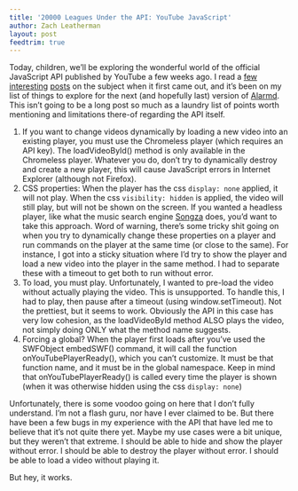 ```yaml
---
title: '20000 Leagues Under the API: YouTube JavaScript'
author: Zach Leatherman
layout: post
feedtrim: true
---
```


Today, children, we’ll be exploring the wonderful world of the official JavaScript API published by YouTube a few weeks ago. I read a [few][1] [interesting][2] [posts][3] on the subject when it first came out, and it’s been on my list of things to explore for the next (and hopefully last) version of [Alarmd][4]. This isn’t going to be a long post so much as a laundry list of points worth mentioning and limitations there-of regarding the API itself.

 [1]: http://apiblog.youtube.com/2008/03/something-to-write-home-about.html
 [2]: http://blogoscoped.com/archive/2008-03-14-n11.html
 [3]: http://www.wait-till-i.com/2008/03/12/video-captioning-made-easy-with-the-youtube-javascript-api/
 [4]: http://www.alarmd.com/

1.  If you want to change videos dynamically by loading a new video into an existing player, you must use the Chromeless player (which requires an API key). The loadVideoById() method is only available in the Chromeless player. Whatever you do, don’t try to dynamically destroy and create a new player, this will cause JavaScript errors in Internet Explorer (although not Firefox).
2.  CSS properties: When the player has the css `display: none` applied, it will not play. When the css `visibility: hidden` is applied, the video will still play, but will not be shown on the screen. If you wanted a headless player, like what the music search engine [Songza][5] does, you’d want to take this approach. Word of warning, there’s some tricky shit going on when you try to dynamically change these properties on a player and run commands on the player at the same time (or close to the same). For instance, I got into a sticky situation where I’d try to show the player and load a new video into the player in the same method. I had to separate these with a timeout to get both to run without error.
3.  To load, you must play. Unfortunately, I wanted to pre-load the video without actually playing the video. This is unsupported. To handle this, I had to play, then pause after a timeout (using window.setTimeout). Not the prettiest, but it seems to work. Obviously the API in this case has very low cohesion, as the loadVideoById method ALSO plays the video, not simply doing ONLY what the method name suggests.
4.  Forcing a global? When the player first loads after you’ve used the SWFObject embedSWF() command, it will call the function onYouTubePlayerReady(), which you can’t customize. It must be that function name, and it must be in the global namespace. Keep in mind that onYouTubePlayerReady() is called every time the player is shown (when it was otherwise hidden using the css `display: none`)

 [5]: http://humanized.com/weblog/2007/11/13/songza-launch/

Unfortunately, there is some voodoo going on here that I don’t fully understand. I’m not a flash guru, nor have I ever claimed to be. But there have been a few bugs in my experience with the API that have led me to believe that it’s not quite there yet. Maybe my use cases were a bit unique, but they weren’t that extreme. I should be able to hide and show the player without error. I should be able to destroy the player without error. I should be able to load a video without playing it.

But hey, it works.
